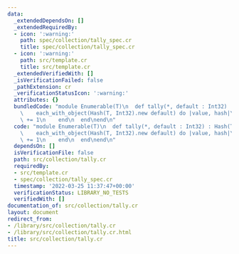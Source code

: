 ```yaml
---
data:
  _extendedDependsOn: []
  _extendedRequiredBy:
  - icon: ':warning:'
    path: spec/collection/tally_spec.cr
    title: spec/collection/tally_spec.cr
  - icon: ':warning:'
    path: src/template.cr
    title: src/template.cr
  _extendedVerifiedWith: []
  _isVerificationFailed: false
  _pathExtension: cr
  _verificationStatusIcon: ':warning:'
  attributes: {}
  bundledCode: "module Enumerable(T)\n  def tally(*, default : Int32) : Hash(T, Int32)\n\
    \    each_with_object(Hash(T, Int32).new default) do |value, hash|\n      hash[value]\
    \ += 1\n    end\n  end\nend\n"
  code: "module Enumerable(T)\n  def tally(*, default : Int32) : Hash(T, Int32)\n\
    \    each_with_object(Hash(T, Int32).new default) do |value, hash|\n      hash[value]\
    \ += 1\n    end\n  end\nend\n"
  dependsOn: []
  isVerificationFile: false
  path: src/collection/tally.cr
  requiredBy:
  - src/template.cr
  - spec/collection/tally_spec.cr
  timestamp: '2022-03-25 11:37:47+00:00'
  verificationStatus: LIBRARY_NO_TESTS
  verifiedWith: []
documentation_of: src/collection/tally.cr
layout: document
redirect_from:
- /library/src/collection/tally.cr
- /library/src/collection/tally.cr.html
title: src/collection/tally.cr
---
```

